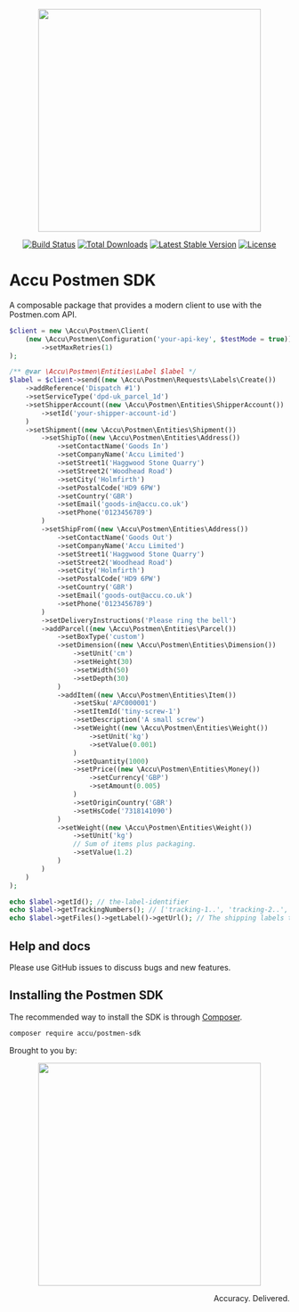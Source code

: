 <p align="center"><img src="https://a.storyblok.com/f/80899/x/572adff619/postmen_www_logo.svg" width="400"></p>

<p align="center">
<a href="https://github.com/acculimited/postmen-sdk/actions?query=workflow%3A%22CI%22"><img src="https://github.com/acculimited/postmen-sdk/workflows/CI/badge.svg" alt="Build Status"></a>
<a href="https://packagist.org/packages/accu/postmen-sdk"><img src="https://img.shields.io/packagist/dt/accu/postmen-sdk" alt="Total Downloads"></a>
<a href="https://packagist.org/packages/accu/postmen-sdk"><img src="https://img.shields.io/packagist/v/accu/postmen-sdk" alt="Latest Stable Version"></a>
<a href="https://packagist.org/packages/accu/postmen-sdk"><img src="https://img.shields.io/packagist/l/accu/postmen-sdk" alt="License"></a>
</p>

# Accu Postmen SDK

A composable package that provides a modern client to use with the Postmen.com API.

```php
$client = new \Accu\Postmen\Client(
    (new \Accu\Postmen\Configuration('your-api-key', $testMode = true))
        ->setMaxRetries(1)
);

/** @var \Accu\Postmen\Entities\Label $label */
$label = $client->send((new \Accu\Postmen\Requests\Labels\Create())
    ->addReference('Dispatch #1')
    ->setServiceType('dpd-uk_parcel_1d')
    ->setShipperAccount((new \Accu\Postmen\Entities\ShipperAccount())
        ->setId('your-shipper-account-id')
    )
    ->setShipment((new \Accu\Postmen\Entities\Shipment())
        ->setShipTo((new \Accu\Postmen\Entities\Address())
            ->setContactName('Goods In')
            ->setCompanyName('Accu Limited')
            ->setStreet1('Haggwood Stone Quarry')
            ->setStreet2('Woodhead Road')
            ->setCity('Holmfirth')
            ->setPostalCode('HD9 6PW')
            ->setCountry('GBR')
            ->setEmail('goods-in@accu.co.uk')
            ->setPhone('0123456789')
        )
        ->setShipFrom((new \Accu\Postmen\Entities\Address())
            ->setContactName('Goods Out')
            ->setCompanyName('Accu Limited')
            ->setStreet1('Haggwood Stone Quarry')
            ->setStreet2('Woodhead Road')
            ->setCity('Holmfirth')
            ->setPostalCode('HD9 6PW')
            ->setCountry('GBR')
            ->setEmail('goods-out@accu.co.uk')
            ->setPhone('0123456789')
        )
        ->setDeliveryInstructions('Please ring the bell')
        ->addParcel((new \Accu\Postmen\Entities\Parcel())
            ->setBoxType('custom')
            ->setDimension((new \Accu\Postmen\Entities\Dimension())
                ->setUnit('cm')
                ->setHeight(30)
                ->setWidth(50)
                ->setDepth(30)
            )
            ->addItem((new \Accu\Postmen\Entities\Item())
                ->setSku('APC000001')
                ->setItemId('tiny-screw-1')
                ->setDescription('A small screw')
                ->setWeight((new \Accu\Postmen\Entities\Weight())
                    ->setUnit('kg')
                    ->setValue(0.001)
                )
                ->setQuantity(1000)
                ->setPrice((new \Accu\Postmen\Entities\Money())
                    ->setCurrency('GBP')
                    ->setAmount(0.005)
                )
                ->setOriginCountry('GBR')
                ->setHsCode('7318141090')
            )
            ->setWeight((new \Accu\Postmen\Entities\Weight())
                ->setUnit('kg')
                // Sum of items plus packaging.
                ->setValue(1.2)
            )
        )
    )
);

echo $label->getId(); // the-label-identifier
echo $label->getTrackingNumbers(); // ['tracking-1..', 'tracking-2..', ...]
echo $label->getFiles()->getLabel()->getUrl(); // The shipping labels to be printed
```

## Help and docs

Please use GitHub issues to discuss bugs and new features.

## Installing the Postmen SDK

The recommended way to install the SDK is through
[Composer](https://getcomposer.org/).

```bash
composer require accu/postmen-sdk
```

Brought to you by:
<p align="center"><a href="https://www.accu.co.uk" target="_blank"><img src="https://i.accu.co.uk/brands/AccuPro.svg" width="400"></a></p>
<p align="right">Accuracy. Delivered.</p>
